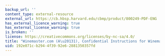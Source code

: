 ```yaml
---
backup_url: ''
content_type: external-resource
external_url: https://cb.hbsp.harvard.edu/cbmp/product/800249-PDF-ENG
has_external_licence_warning: true
has_external_license_warning: true
is_broken: ''
license: https://creativecommons.org/licenses/by-nc-sa/4.0/
title: "Winemaster.com (A\u20131), Confidential Instructions for Winemaster"
uid: 192e071c-b294-4f39-92e6-2881350357fd
---
```

